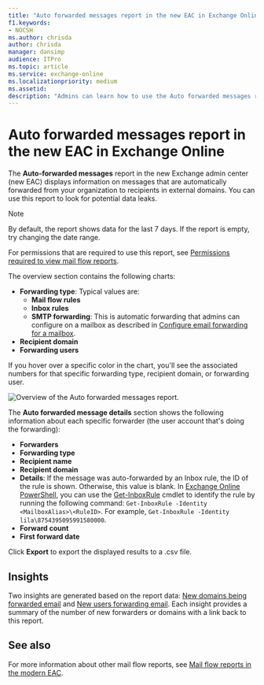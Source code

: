 ```yaml
---
title: "Auto forwarded messages report in the new EAC in Exchange Online"
f1.keywords:
- NOCSH
ms.author: chrisda
author: chrisda
manager: dansimp
audience: ITPro
ms.topic: article
ms.service: exchange-online
ms.localizationpriority: medium
ms.assetid:
description: "Admins can learn how to use the Auto forwarded messages report in the new Exchange admin center to see the internal senders and external recipients of forwarded messages from your organization."
---
```


# Auto forwarded messages report in the new EAC in Exchange Online

The **Auto-forwarded messages** report in the new Exchange admin center (new EAC) displays information on messages that are automatically forwarded from your organization to recipients in external domains. You can use this report to look for potential data leaks.

> [!NOTE]
> By default, the report shows data for the last 7 days. If the report is empty, try changing the date range.
>
> For permissions that are required to use this report, see [Permissions required to view mail flow reports](mail-flow-reports.md#permissions-required-to-view-mail-flow-reports).

The overview section contains the following charts:

- **Forwarding type**: Typical values are:
  - **Mail flow rules**
  - **Inbox rules**
  - **SMTP forwarding**: This is automatic forwarding that admins can configure on a mailbox as described in [Configure email forwarding for a mailbox](../../recipients-in-exchange-online/manage-user-mailboxes/configure-email-forwarding.md).
- **Recipient domain**
- **Forwarding users**

If you hover over a specific color in the chart, you'll see the associated numbers for that specific forwarding type, recipient domain, or forwarding user.

![Overview of the Auto forwarded messages report.](../../media/mfr-auto-forwarded-messages-report.png)

The **Auto forwarded message details** section shows the following information about each specific forwarder (the user account that's doing the forwarding):

- **Forwarders**
- **Forwarding type**
- **Recipient name**
- **Recipient domain**
- **Details**: If the message was auto-forwarded by an Inbox rule, the ID of the rule is shown. Otherwise, this value is blank. In [Exchange Online PowerShell](https://docs.microsoft.com/powershell/exchange/connect-to-exchange-online-powershell), you can use the [Get-InboxRule](/powershell/module/exchange/get-inboxrule) cmdlet to identify the rule by running the following command: `Get-InboxRule -Identity <MailboxAlias>\<RuleID>`. For example, `Get-InboxRule -Identity lila\8754395095991580000`.
- **Forward count**
- **First forward date**

Click **Export** to export the displayed results to a .csv file.

## Insights

Two insights are generated based on the report data: [New domains being forwarded email](../mail-flow-insights/mfi-new-domains-being-forwarded-email-insight.md) and [New users forwarding email](../mail-flow-insights/mfi-new-users-forwarding-email-insight.md). Each insight provides a summary of the number of new forwarders or domains with a link back to this report.

## See also

For more information about other mail flow reports, see [Mail flow reports in the modern EAC](mail-flow-reports.md).
